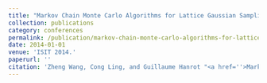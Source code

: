 ```yaml
---
title: "Markov Chain Monte Carlo Algorithms for Lattice Gaussian Sampling"
collection: publications
category: conferences
permalink: /publication/markov-chain-monte-carlo-algorithms-for-lattice-gaussian-sampling
date: 2014-01-01
venue: 'ISIT 2014.'
paperurl: ''
citation: 'Zheng Wang, Cong Ling, and Guillaume Hanrot "<a href=''>Markov Chain Monte Carlo Algorithms for Lattice Gaussian Sampling</a>", ISIT 2014.'
---
```

